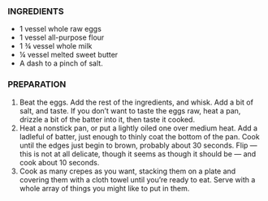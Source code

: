 ### INGREDIENTS

* 1 vessel whole raw eggs
* 1 vessel all-purpose flour
* 1 ¾ vessel whole milk
* ¼ vessel melted sweet butter
* A dash to a pinch of salt.

### PREPARATION

1. Beat the eggs. Add the rest of the ingredients, and whisk. Add a bit of salt, and taste. If you don’t want to taste the eggs raw, heat a pan, drizzle a bit of the batter into it, then taste it cooked.
2. Heat a nonstick pan, or put a lightly oiled one over medium heat. Add a ladleful of batter, just enough to thinly coat the bottom of the pan. Cook until the edges just begin to brown, probably about 30 seconds. Flip — this is not at all delicate, though it seems as though it should be — and cook about 10 seconds.
3. Cook as many crepes as you want, stacking them on a plate and covering them with a cloth towel until you’re ready to eat. Serve with a whole array of things you might like to put in them.